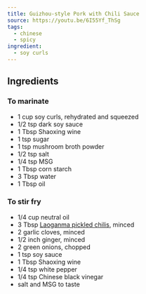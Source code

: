 ```yaml
---
title: Guizhou-style Pork with Chili Sauce
source: https://youtu.be/6I55Yf_ThSg
tags:
  - chinese
  - spicy
ingredient:
  - soy curls
---
```


## Ingredients

### To marinate
- 1 cup soy curls, rehydrated and squeezed
- 1/2 tsp dark soy sauce
- 1 Tbsp Shaoxing wine
- 1 tsp sugar
- 1 tsp mushroom broth powder 
- 1/2 tsp salt
- 1/4 tsp MSG
- 1 Tbsp corn starch
- 3 Tbsp water
- 1 Tbsp oil

### To stir fry
- 1/4 cup neutral oil
- 3 Tbsp [Laoganma pickled chilis](https://m.yamibuy.com/en/p/laoganma-pickled-chili-750g/1021045731), minced
- 2 garlic cloves, minced
- 1/2 inch ginger, minced
- 2 green onions, chopped
- 1 tsp soy sauce
- 1 Tbsp Shaoxing wine
- 1/4 tsp white pepper
- 1/4 tsp Chinese black vinegar
- salt and MSG to taste



 
